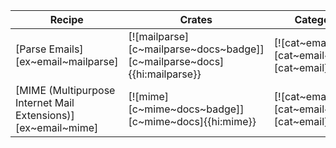 | Recipe | Crates | Categories |
|--------|--------|------------|
| [Parse Emails][ex~email~mailparse] | [![mailparse][c~mailparse~docs~badge]][c~mailparse~docs]{{hi:mailparse}} | [![cat~email][cat~email~badge]][cat~email] |
| [MIME (Multipurpose Internet Mail Extensions)][ex~email~mime] | [![mime][c~mime~docs~badge]][c~mime~docs]{{hi:mime}} | [![cat~email][cat~email~badge]][cat~email] |
